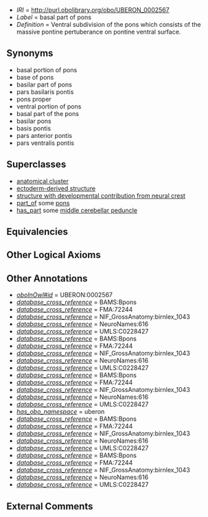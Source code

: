  * *IRI* = http://purl.obolibrary.org/obo/UBERON_0002567
 * *Label* = basal part of pons
 * *Definition* = Ventral subdivision of the pons which consists of the massive pontine pertuberance on pontine ventral surface.

## Synonyms

 * basal portion of pons
 * base of pons
 * basilar part of pons
 * pars basilaris pontis
 * pons proper
 * ventral portion of pons
 * basal part of the pons
 * basilar pons
 * basis pontis
 * pars anterior pontis
 * pars ventralis pontis

## Superclasses

 * [anatomical cluster](../../UBERON/77/UBERON_0000477.md)
 * [ectoderm-derived structure](../../UBERON/21/UBERON_0004121.md)
 * [structure with developmental contribution from neural crest](../../UBERON/14/UBERON_0010314.md)
 * [part_of](../../BFO/50/BFO_0000050.md) some [pons](../../UBERON/88/UBERON_0000988.md)
 * [has_part](../../BFO/51/BFO_0000051.md) some [middle cerebellar peduncle](../../UBERON/52/UBERON_0002152.md)

## Equivalencies


## Other Logical Axioms


## Other Annotations

 * *[oboInOwl#id](../../id/oboInOwl#id.md)* = UBERON:0002567
 * *[database_cross_reference](../../ef/oboInOwl#hasDbXref.md)* = BAMS:Bpons
 * *[database_cross_reference](../../ef/oboInOwl#hasDbXref.md)* = FMA:72244
 * *[database_cross_reference](../../ef/oboInOwl#hasDbXref.md)* = NIF_GrossAnatomy:birnlex_1043
 * *[database_cross_reference](../../ef/oboInOwl#hasDbXref.md)* = NeuroNames:616
 * *[database_cross_reference](../../ef/oboInOwl#hasDbXref.md)* = UMLS:C0228427
 * *[database_cross_reference](../../ef/oboInOwl#hasDbXref.md)* = BAMS:Bpons
 * *[database_cross_reference](../../ef/oboInOwl#hasDbXref.md)* = FMA:72244
 * *[database_cross_reference](../../ef/oboInOwl#hasDbXref.md)* = NIF_GrossAnatomy:birnlex_1043
 * *[database_cross_reference](../../ef/oboInOwl#hasDbXref.md)* = NeuroNames:616
 * *[database_cross_reference](../../ef/oboInOwl#hasDbXref.md)* = UMLS:C0228427
 * *[database_cross_reference](../../ef/oboInOwl#hasDbXref.md)* = BAMS:Bpons
 * *[database_cross_reference](../../ef/oboInOwl#hasDbXref.md)* = FMA:72244
 * *[database_cross_reference](../../ef/oboInOwl#hasDbXref.md)* = NIF_GrossAnatomy:birnlex_1043
 * *[database_cross_reference](../../ef/oboInOwl#hasDbXref.md)* = NeuroNames:616
 * *[database_cross_reference](../../ef/oboInOwl#hasDbXref.md)* = UMLS:C0228427
 * *[has_obo_namespace](../../ce/oboInOwl#hasOBONamespace.md)* = uberon
 * *[database_cross_reference](../../ef/oboInOwl#hasDbXref.md)* = BAMS:Bpons
 * *[database_cross_reference](../../ef/oboInOwl#hasDbXref.md)* = FMA:72244
 * *[database_cross_reference](../../ef/oboInOwl#hasDbXref.md)* = NIF_GrossAnatomy:birnlex_1043
 * *[database_cross_reference](../../ef/oboInOwl#hasDbXref.md)* = NeuroNames:616
 * *[database_cross_reference](../../ef/oboInOwl#hasDbXref.md)* = UMLS:C0228427
 * *[database_cross_reference](../../ef/oboInOwl#hasDbXref.md)* = BAMS:Bpons
 * *[database_cross_reference](../../ef/oboInOwl#hasDbXref.md)* = FMA:72244
 * *[database_cross_reference](../../ef/oboInOwl#hasDbXref.md)* = NIF_GrossAnatomy:birnlex_1043
 * *[database_cross_reference](../../ef/oboInOwl#hasDbXref.md)* = NeuroNames:616
 * *[database_cross_reference](../../ef/oboInOwl#hasDbXref.md)* = UMLS:C0228427

## External Comments

